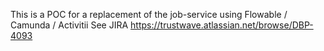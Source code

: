 This is a POC for a replacement of the job-service using Flowable / Camunda / Activitii
See JIRA https://trustwave.atlassian.net/browse/DBP-4093
